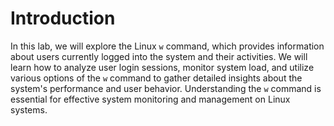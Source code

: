 # Introduction

In this lab, we will explore the Linux `w` command, which provides information about users currently logged into the system and their activities. We will learn how to analyze user login sessions, monitor system load, and utilize various options of the `w` command to gather detailed insights about the system's performance and user behavior. Understanding the `w` command is essential for effective system monitoring and management on Linux systems.
